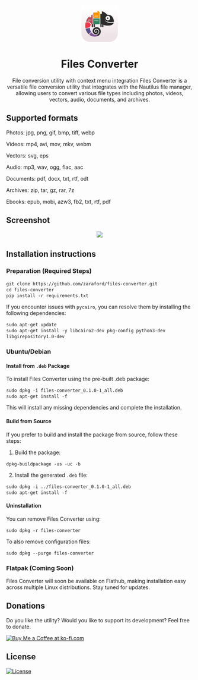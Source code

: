 <div align="center">
  <img src="./icons/hicolor/128x128/apps/files-converter.png" width="100px" />
  <h1>Files Converter</h1>
  <p>File conversion utility with context menu integration
Files Converter is a versatile file conversion utility that integrates
with the Nautilus file manager, allowing users to convert various file
types including photos, videos, vectors, audio, documents, and archives.</p>
</div>

## Supported formats

Photos: jpg, png, gif, bmp, tiff, webp

Videos: mp4, avi, mov, mkv, webm

Vectors: svg, eps

Audio: mp3, wav, ogg, flac, aac

Documents: pdf, docx, txt, rtf, odt

Archives: zip, tar, gz, rar, 7z

Ebooks: epub, mobi, azw3, fb2, txt, rtf, pdf

## Screenshot
<div align="center">
  <img src="https://github.com/user-attachments/assets/c02f72b2-61cc-4e76-b1b3-353589bfcb0a"/>
</div>

## Installation instructions
### Preparation (Required Steps)
```
git clone https://github.com/zaraford/files-converter.git
cd files-converter
pip install -r requirements.txt
```
If you encounter issues with `pycairo`, you can resolve them by installing the following dependencies:
```
sudo apt-get update
sudo apt-get install -y libcairo2-dev pkg-config python3-dev libgirepository1.0-dev
```

### Ubuntu/Debian 

#### Install from `.deb` Package
To install Files Converter using the pre-built .deb package:
```
sudo dpkg -i files-converter_0.1.0-1_all.deb
sudo apt-get install -f
```
This will install any missing dependencies and complete the installation.
#### Build from Source
If you prefer to build and install the package from source, follow these steps:

1. Build the package:
```
dpkg-buildpackage -us -uc -b
```
2. Install the generated `.deb` file:
```
sudo dpkg -i ../files-converter_0.1.0-1_all.deb
sudo apt-get install -f
```
#### Uninstallation
You can remove Files Converter using:
```
sudo dpkg -r files-converter
```
To also remove configuration files:
```
sudo dpkg --purge files-converter
```
<!--
### Fedora/CentOS/RHEL
#### Install from `.rpm` Package
Install from `.rpm` package:
```
sudo rpm -i files-converter-0.1.0-2.noarch.rpm
```
#### Uninstallation
To remove the package:
```
sudo rpm -e files-converter
```
-->
### Flatpak (Coming Soon)
Files Converter will soon be available on Flathub, making installation easy across multiple Linux distributions. Stay tuned for updates.


## Donations
Do you like the utility? Would you like to support its development? Feel free to donate.
<div>
  <a href='https://ko-fi.com/K3K1114UAG' target='_blank'><img height='36' style='border:0px;height:36px;' src='https://storage.ko-fi.com/cdn/kofi2.png?v=3' border='0' alt='Buy Me a Coffee at ko-fi.com' /></a>
</div> 

## License
[![License](https://img.shields.io/badge/license-MIT-blue.svg)](LICENSE)
